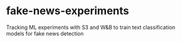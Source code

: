 # fake-news-experiments
Tracking ML experiments with S3 and W&amp;B to train text classification models for fake news detection
